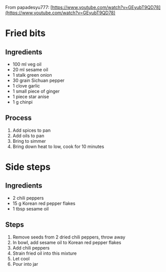 From papadesyu777: [https://www.youtube.com/watch?v=GEyubT9QD78](https://www.youtube.com/watch?v=GEyubT9QD78)

  

# Fried bits

## Ingredients

- 100 ml veg oil
- 20 ml sesame oil
- 1 stalk green onion
- 30 grain Sichuan pepper
- 1 clove garlic
- 1 small piece of ginger
- 1 piece star anise
- 1 g chinpi

## Process

1.  Add spices to pan
2.  Add oils to pan
3.  Bring to simmer
4.  Bring down heat to low, cook for 10 minutes

  

# Side steps

## Ingredients

- 2 chili peppers
- 15 g Korean red pepper flakes
- 1 tbsp sesame oil

  

## Steps

1.  Remove seeds from 2 dried chili peppers, throw away
2.  In bowl, add sesame oil to Korean red pepper flakes
3.  Add chili peppers
4.  Strain fried oil into this mixture
5.  Let cool
6.  Pour into jar